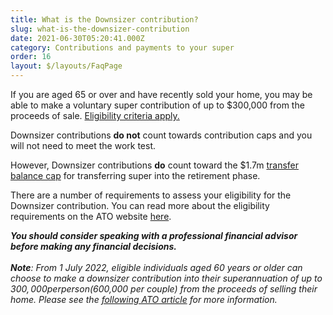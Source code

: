 ```yaml
---
title: What is the Downsizer contribution?
slug: what-is-the-downsizer-contribution
date: 2021-06-30T05:20:41.000Z
category: Contributions and payments to your super
order: 16
layout: $/layouts/FaqPage
---
```

If you are aged 65 or over and have recently sold your home, you may be able to make a voluntary super contribution of up to $300,000 from the proceeds of sale. [Eligibility criteria apply.](https://www.ato.gov.au/Individuals/Super/In-detail/Growing-your-super/Downsizer-contributions-for-individuals/?anchor=Howyouwillknowifyouareeligible#Howyouwillknowifyouareeligible)

Downsizer contributions **do not** count towards contribution caps and you will not need to meet the work test.

However, Downsizer contributions **do** count toward the $1.7m [transfer balance cap](https://www.ato.gov.au/individuals/super/withdrawing-and-using-your-super/transfer-balance-cap/) for transferring super into the retirement phase.

There are a number of requirements to assess your eligibility for the Downsizer contribution. You can read more about the eligibility requirements on the ATO website [here](https://www.ato.gov.au/Individuals/Super/Growing-your-super/Adding-to-your-super/Downsizing-contributions-into-superannuation/).

***You should consider speaking with a professional financial advisor before making any financial decisions.*** \
\
***Note**: From 1 July 2022, [](https://www.ato.gov.au/Individuals/Super/Growing-your-super/Adding-to-your-super/Downsizing-contributions-into-superannuation/)eligible individuals aged 60 years or older can choose to make a downsizer contribution into their superannuation of up to $300,000 per person ($600,000 per couple) from the proceeds of selling their home. Please see the [following ATO article](https://www.ato.gov.au/General/New-legislation/In-detail/Super/Flexible-super---reducing-the-eligibility-age-for-downsizer-contributions/#:~:text=Effective%20from%201%20July%202022,proceeds%20of%20selling%20their%20home.) for more information.*
